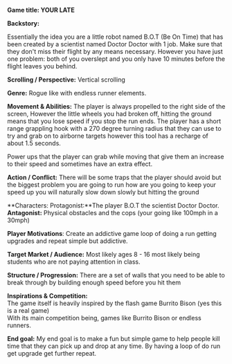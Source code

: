 **Game title: YOUR LATE**

**Backstory:**

Essentially the idea you are a little robot named B.O.T (Be On Time) that has been created by a scientist named Doctor Doctor with 1 job. Make sure that they don't miss their flight by any means necessary. However you have just one problem: both of you overslept and you only have 10 minutes before the flight leaves you behind.

**Scrolling / Perspective:** Vertical scrolling

**Genre:** Rogue like with endless runner elements.

**Movement & Abilities:** The player is always propelled to the right side of the screen, However the little wheels you had broken off, hitting the ground means that you lose speed if you stop the run ends. The player has a short range grappling hook with a 270 degree turning radius that they can use to try and grab on to airborne targets however this tool has a recharge of about 1.5 seconds.

Power ups that the player can grab while moving that give them an increase to their speed and sometimes have an extra effect.

**Action / Conflict:** There will be some traps that the player should avoid but the biggest problem you are going to run how are you going to keep your speed up you will naturally slow down slowly but hitting the ground 

**Characters: Protagonist:**The player B.O.T the scientist Doctor Doctor. **Antagonist:** Physical obstacles and the cops (your going like 100mph in a 30mph)

**Player Motivations**: Create an addictive game loop of doing a run getting upgrades and repeat simple but addictive.

**Target Market / Audience:** Most likely ages 8 \- 16 most likely being students who are not paying attention in class.

**Structure / Progression:** There are a set of walls that you need to be able to break through by building enough speed before you hit them

**Inspirations & Competition:**  
The game itself is heavily inspired by the flash game Burrito Bison (yes this is a real game)  
With its main competition being, games like Burrito Bison or endless runners. 

**End goal:** My end goal is to make a fun but simple game to help people kill time that they can pick up and drop at any time. By having a loop of do run get upgrade get further repeat.